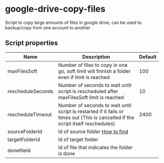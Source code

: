 # google-drive-copy-files

Script to copy large amounts of files in google drive, can be used to backup/copy from one account to another

## Script properties

| Name              | Description                                                                                                                       | Default |
| ----------------- | --------------------------------------------------------------------------------------------------------------------------------- | ------- |
| maxFilesSoft      | Number of files to copy in one go, soft limit will finnish a folder even if limit is reached                                      | 100     |
| rescheduleSeconds | Number of seconds to wait until script is rescheduled after maxFilesSoft limit is reached                                         | 10      |
| rescheduleTimeout | Number of seconds to wait until script is restarted if it fails or times out (This is cancelled if the script itself reschedules) | 2400    |
| sourceFolderId    | Id of source folder [How to find](https://ploi.io/documentation/mysql/where-do-i-get-google-drive-folder-id)                      |         |
| targetFolderId    | Id of target folder                                                                                                               |         |
| donefileId        | Id of file that indicates the folder is done                                                                                      |         |